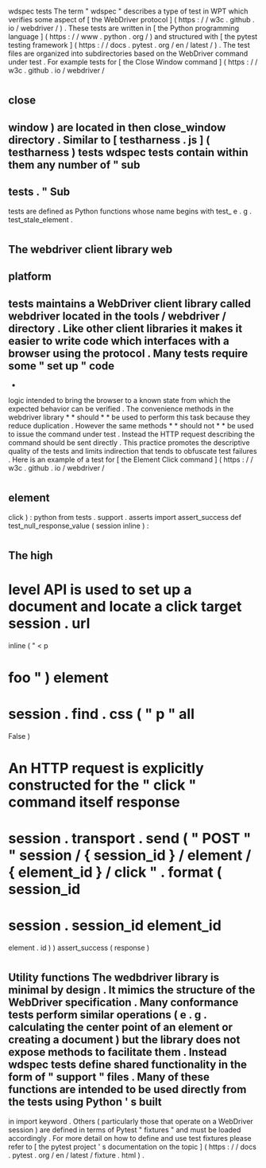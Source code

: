 #
wdspec
tests
The
term
"
wdspec
"
describes
a
type
of
test
in
WPT
which
verifies
some
aspect
of
[
the
WebDriver
protocol
]
(
https
:
/
/
w3c
.
github
.
io
/
webdriver
/
)
.
These
tests
are
written
in
[
the
Python
programming
language
]
(
https
:
/
/
www
.
python
.
org
/
)
and
structured
with
[
the
pytest
testing
framework
]
(
https
:
/
/
docs
.
pytest
.
org
/
en
/
latest
/
)
.
The
test
files
are
organized
into
subdirectories
based
on
the
WebDriver
command
under
test
.
For
example
tests
for
[
the
Close
Window
command
]
(
https
:
/
/
w3c
.
github
.
io
/
webdriver
/
#
close
-
window
)
are
located
in
then
close_window
directory
.
Similar
to
[
testharness
.
js
]
(
testharness
)
tests
wdspec
tests
contain
within
them
any
number
of
"
sub
-
tests
.
"
Sub
-
tests
are
defined
as
Python
functions
whose
name
begins
with
test_
e
.
g
.
test_stale_element
.
#
#
The
webdriver
client
library
web
-
platform
-
tests
maintains
a
WebDriver
client
library
called
webdriver
located
in
the
tools
/
webdriver
/
directory
.
Like
other
client
libraries
it
makes
it
easier
to
write
code
which
interfaces
with
a
browser
using
the
protocol
.
Many
tests
require
some
"
set
up
"
code
-
-
logic
intended
to
bring
the
browser
to
a
known
state
from
which
the
expected
behavior
can
be
verified
.
The
convenience
methods
in
the
webdriver
library
*
*
should
*
*
be
used
to
perform
this
task
because
they
reduce
duplication
.
However
the
same
methods
*
*
should
not
*
*
be
used
to
issue
the
command
under
test
.
Instead
the
HTTP
request
describing
the
command
should
be
sent
directly
.
This
practice
promotes
the
descriptive
quality
of
the
tests
and
limits
indirection
that
tends
to
obfuscate
test
failures
.
Here
is
an
example
of
a
test
for
[
the
Element
Click
command
]
(
https
:
/
/
w3c
.
github
.
io
/
webdriver
/
#
element
-
click
)
:
python
from
tests
.
support
.
asserts
import
assert_success
def
test_null_response_value
(
session
inline
)
:
#
The
high
-
level
API
is
used
to
set
up
a
document
and
locate
a
click
target
session
.
url
=
inline
(
"
<
p
>
foo
"
)
element
=
session
.
find
.
css
(
"
p
"
all
=
False
)
#
An
HTTP
request
is
explicitly
constructed
for
the
"
click
"
command
itself
response
=
session
.
transport
.
send
(
"
POST
"
"
session
/
{
session_id
}
/
element
/
{
element_id
}
/
click
"
.
format
(
session_id
=
session
.
session_id
element_id
=
element
.
id
)
)
assert_success
(
response
)
#
#
Utility
functions
The
wedbdriver
library
is
minimal
by
design
.
It
mimics
the
structure
of
the
WebDriver
specification
.
Many
conformance
tests
perform
similar
operations
(
e
.
g
.
calculating
the
center
point
of
an
element
or
creating
a
document
)
but
the
library
does
not
expose
methods
to
facilitate
them
.
Instead
wdspec
tests
define
shared
functionality
in
the
form
of
"
support
"
files
.
Many
of
these
functions
are
intended
to
be
used
directly
from
the
tests
using
Python
'
s
built
-
in
import
keyword
.
Others
(
particularly
those
that
operate
on
a
WebDriver
session
)
are
defined
in
terms
of
Pytest
"
fixtures
"
and
must
be
loaded
accordingly
.
For
more
detail
on
how
to
define
and
use
test
fixtures
please
refer
to
[
the
pytest
project
'
s
documentation
on
the
topic
]
(
https
:
/
/
docs
.
pytest
.
org
/
en
/
latest
/
fixture
.
html
)
.
